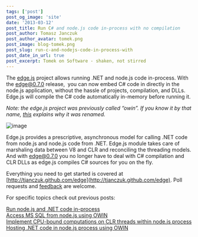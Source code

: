 ```yaml
---
tags: ['post']
post_og_image: 'site'
date: '2013-03-12'  
post_title: Run C# and node.js code in-process with no compilation
post_author: Tomasz Janczuk
post_author_avatar: tomek.png
post_image: blog-tomek.png
post_slug: run-c-and-nodejs-code-in-process-with
post_date_in_url: true
post_excerpt: Tomek on Software - shaken, not stirred
---
```





The [edge.js](http://tjanczuk.github.com/edge) project allows running .NET and node.js code in-process. With the edge@0.7.0 release,  you can now embed C# code in directly in the node.js application, without the hassle of projects, compilation, and DLLs. Edge.js will compile the C# code automatically in-memory before running it.  

*Note: the edge.js project was previously called “owin”. If you know it by that name, [this](https://github.com/tjanczuk/owin) explains why it was renamed.*  

 ![image](http://lh5.ggpht.com/-_7HdUzmOMos/UUP-YrbL9QI/AAAAAAAADcA/vvJqCXJrOlI/image_thumb%25255B2%25255D.png?imgmax=800)   

Edge.js provides a prescriptive, asynchronous model for calling .NET code from node.js and node.js code from .NET. Edge.js module takes care of marshaling data between V8 and CLR and reconciling the threading models. And with edge@0.7.0 you no longer have to deal with C# compilation and CLR DLLs as edge.js compiles C# sources for you on the fly.   

Everything you need to get started is covered at [http://tjanczuk.github.com/edge](http://tjanczuk.github.com/edge). Poll requests and [feedback](https://github.com/tjanczuk/edge/issues) are welcome.  

For specific topics check out previous posts:  

[Run node.js and .NET code in-process](http://tomasz.janczuk.org/2013/03/run-nodejs-and-net-code-in-process.html)       
[Access MS SQL from node.js using OWIN](http://tomasz.janczuk.org/2013/02/access-ms-sql-from-nodejs-application.html)       
[Implement CPU-bound computations on CLR threads within node.js process](http://tomasz.janczuk.org/2013/02/cpu-bound-workers-for-nodejs.html)       
[Hosting .NET code in node.js process using OWIN](http://tomasz.janczuk.org/2013/02/hosting-net-code-in-nodejs-applications.html)  